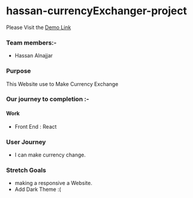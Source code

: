 # hassan-currencyExchanger-project

Please Visit the [Demo Link](https://tender-nobel-d03ec7.netlify.app/)

### Team members:-

- Hassan Alnajjar

### Purpose

This Website use to Make Currency Exchange

### Our journey to completion :-

#### Work

- Front End : React

### User Journey

- I can make currency change.

### Stretch Goals

- making a responsive a Website.
- Add Dark Theme :(
